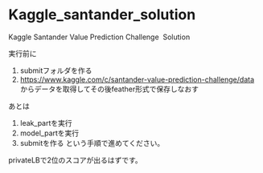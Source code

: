 # Kaggle_santander_solution
Kaggle Santander Value Prediction Challenge ​ Solution​

実行前に
1. submitフォルダを作る
2. https://www.kaggle.com/c/santander-value-prediction-challenge/data からデータを取得してその後feather形式で保存しなおす

あとは
1. leak_partを実行
2. model_partを実行
3. submitを作る
という手順で進めてください。

privateLBで2位のスコアが出るはずです。
